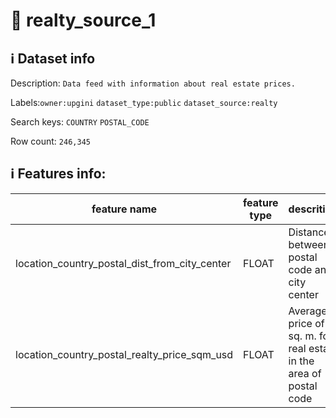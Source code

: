 # 📖 realty_source_1 
## ℹ️ Dataset info 
Description: `Data feed with information about real estate prices.` 

Labels:`owner:upgini` `dataset_type:public` `dataset_source:realty` 

Search keys: `COUNTRY` `POSTAL_CODE`

Row count: `246,345`

## ℹ️ Features info:
|feature name|feature type|descrition|
|---|---|---|
|location_country_postal_dist_from_city_center|FLOAT|Distance between postal code and city center|
|location_country_postal_realty_price_sqm_usd|FLOAT|Average price of 1 sq. m. for real estate in the area of postal code|
